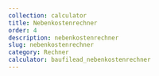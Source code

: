 ```yaml
---
collection: calculator
title: Nebenkostenrechner
order: 4
description: nebenkostenrechner
slug: nebenkostenrechner
category: Rechner
calculator: baufilead_nebenkostenrechner
---
```


